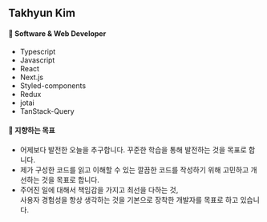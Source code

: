 ## Takhyun Kim

#### 🌱 Software & Web Developer
- Typescript
- Javascript
- React
- Next.js
- Styled-components
- Redux
- jotai
- TanStack-Query

#### 🧐 지향하는 목표
- 어제보다 발전한 오늘을 추구합니다. 꾸준한 학습을 통해 발전하는 것을 목표로 합니다.
- 제가 구성한 코드를 읽고 이해할 수 있는 깔끔한 코드를 작성하기 위해 고민하고 개선하는 것을 목표로 합니다.
- 주어진 일에 대해서 책임감을 가지고 최선을 다하는 것,<br>
  사용자 경험성을 항상 생각하는 것을 기본으로 장착한 개발자를 목표로 하고 있습니다.
